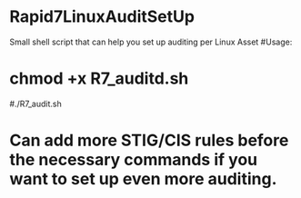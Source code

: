 # Rapid7LinuxAuditSetUp
Small shell script that can help you set up auditing per Linux Asset
#Usage: 
# chmod +x R7_auditd.sh
#./R7_audit.sh
# Can add more STIG/CIS rules before the necessary commands if you want to set up even more auditing. 
